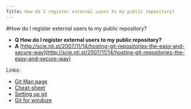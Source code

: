 ```yaml
---
Title: How do I register external users to my public repository?
---
```

#How do I register external users to my public repository?
- **Q How do I register external users to my public repository?**
- **A** [http://scie.nti.st/2007/11/14/hosting-git-repositories-the-easy-and-secure-way](http://scie.nti.st/2007/11/14/hosting-git-repositories-the-easy-and-secure-way)

Links:

-  [Git Man page](http://www.kernel.org/pub/software/scm/git/docs/gittutorial.html)
-  [Cheat-sheet](http://ktown.kde.org/%7Ezrusin/git/git-cheat-sheet-medium.png)
-  [Setting up git](http://vafer.org/blog/20080115011407)
-  [Git for windoze](http://github.com/guides/using-git-and-github-for-the-windows-for-newbies)
